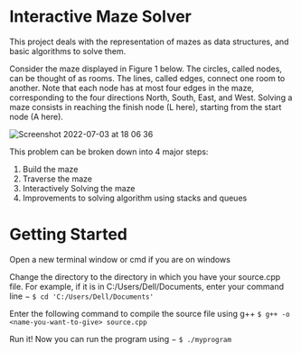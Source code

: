 # Interactive Maze Solver
This project deals with the representation of mazes as data structures, and basic algorithms to solve them.

Consider the maze displayed in Figure 1 below. The circles, called nodes, can be thought of as rooms. The lines, called edges, connect one room to another. Note that each node has at most four edges in the maze, corresponding to
the four directions North, South, East, and West. Solving a maze consists in reaching the finish node (L here), starting from the start node (A here).

![Screenshot 2022-07-03 at 18 06 36](https://user-images.githubusercontent.com/65661697/177050026-075f00db-e071-4097-8ad6-a3073b6fbc87.png)

This problem can be broken down into 4 major steps:
1. Build the maze
2. Traverse the maze
3. Interactively Solving the maze
4. Improvements to solving algorithm using stacks and queues

# Getting Started
Open a new terminal window or cmd if you are on windows

Change the directory to the directory in which you have your source.cpp file. For example, if it is in C:/Users/Dell/Documents, enter your command line − `$ cd 'C:/Users/Dell/Documents'`

Enter the following command to compile the source file using g++ `$ g++ -o <name-you-want-to-give> source.cpp`

Run it! Now you can run the program using − `$ ./myprogram`

